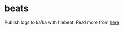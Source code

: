 # beats

Publish logs to kafka with filebeat. Read more from [here](https://medium.com/@itseranga/publish-logs-to-kafka-with-filebeat-74497ef7dafe)
